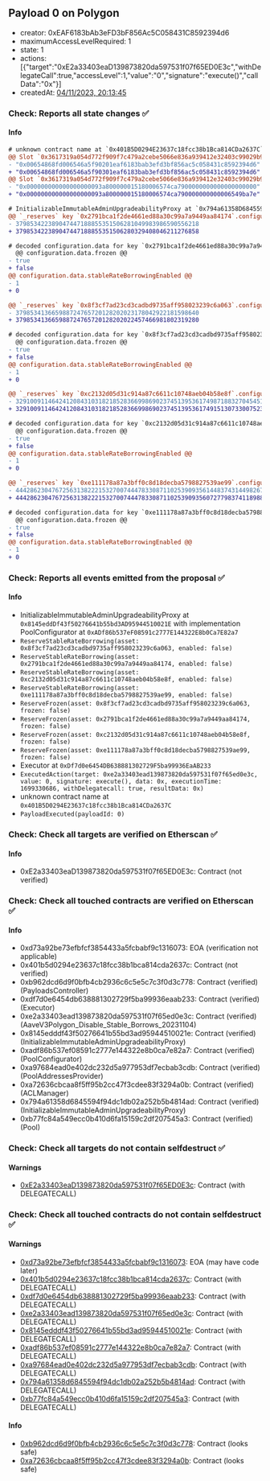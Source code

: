 ## Payload 0 on Polygon

- creator: 0xEAF6183bAb3eFD3bF856Ac5C058431C8592394d6
- maximumAccessLevelRequired: 1
- state: 1
- actions: [{"target":"0xE2a33403eaD139873820da597531f07f65ED0E3c","withDelegateCall":true,"accessLevel":1,"value":"0","signature":"execute()","callData":"0x"}]
- createdAt: [04/11/2023, 20:13:45](https://polygonscan.com/tx/0x44f7a2557bbb37ab88855525a87ef88793c1ab892a892552c7fb5a653fab3640)

### Check: Reports all state changes :white_check_mark:

#### Info


```diff
# unknown contract name at `0x401B5D0294E23637c18fcc38b1Bca814CDa2637C`
@@ Slot `0x3617319a054d772f909f7c479a2cebe5066e836a939412e32403c99029b92eff` @@
- "0x00654868fd006546a5f90201eaf6183bab3efd3bf856ac5c058431c8592394d6"
+ "0x00654868fd006546a5f90301eaf6183bab3efd3bf856ac5c058431c8592394d6"
@@ Slot `0x3617319a054d772f909f7c479a2cebe5066e836a939412e32403c99029b92f00` @@
- "0x000000000000000000093a800000015180006574ca7900000000000000000000"
+ "0x000000000000000000093a800000015180006574ca790000000000006549ba7e"
```

```diff
# InitializableImmutableAdminUpgradeabilityProxy at `0x794a61358D6845594F94dc1DB02A252b5b4814aD` with implementation Pool at `0xb77fc84a549ecc0b410d6fa15159C2df207545a3`
@@ `_reserves` key `0x2791bca1f2de4661ed88a30c99a7a9449aa84174`.configuration.data @@
- 379853422389047447188855351506281049983986590556218
+ 379853422389047447188855351506280329408046211276858

# decoded configuration.data for key `0x2791bca1f2de4661ed88a30c99a7a9449aa84174` (symbol: USDC)
  @@ configuration.data.frozen @@
- true
+ false
@@ configuration.data.stableRateBorrowingEnabled @@
- 1
+ 0

@@ `_reserves` key `0x8f3cf7ad23cd3cadbd9735aff958023239c6a063`.configuration.data @@
- 379853413665988724765720128202023178042922181598640
+ 379853413665988724765720128202022457466981802319280

# decoded configuration.data for key `0x8f3cf7ad23cd3cadbd9735aff958023239c6a063` (symbol: DAI)
  @@ configuration.data.frozen @@
- true
+ false
@@ configuration.data.stableRateBorrowingEnabled @@
- 1
+ 0

@@ `_reserves` key `0xc2132d05d31c914a87c6611c10748aeb04b58e8f`.configuration.data @@
- 3291009114642412084310318218528366998690237451395361749871883270454517068
+ 3291009114642412084310318218528366998690237451395361749151307330075237708

# decoded configuration.data for key `0xc2132d05d31c914a87c6611c10748aeb04b58e8f` (symbol: USDT)
  @@ configuration.data.frozen @@
- true
+ false
@@ configuration.data.stableRateBorrowingEnabled @@
- 1
+ 0

@@ `_reserves` key `0xe111178a87a3bff0c8d18decba5798827539ae99`.configuration.data @@
- 444286230476725631382221532700744478330871102539093561448374314498267492
+ 444286230476725631382221532700744478330871102539093560727798374118988132

# decoded configuration.data for key `0xe111178a87a3bff0c8d18decba5798827539ae99` (symbol: EURS)
  @@ configuration.data.frozen @@
- true
+ false
@@ configuration.data.stableRateBorrowingEnabled @@
- 1
+ 0

```


### Check: Reports all events emitted from the proposal :white_check_mark:

#### Info

- InitializableImmutableAdminUpgradeabilityProxy at `0x8145eddDf43f50276641b55bd3AD95944510021E` with implementation PoolConfigurator at `0xADf86b537eF08591c2777E144322E8b0Ca7E82a7`
- `ReserveStableRateBorrowing(asset: 0x8f3cf7ad23cd3cadbd9735aff958023239c6a063, enabled: false)`
- `ReserveStableRateBorrowing(asset: 0x2791bca1f2de4661ed88a30c99a7a9449aa84174, enabled: false)`
- `ReserveStableRateBorrowing(asset: 0xc2132d05d31c914a87c6611c10748aeb04b58e8f, enabled: false)`
- `ReserveStableRateBorrowing(asset: 0xe111178a87a3bff0c8d18decba5798827539ae99, enabled: false)`
- `ReserveFrozen(asset: 0x8f3cf7ad23cd3cadbd9735aff958023239c6a063, frozen: false)`
- `ReserveFrozen(asset: 0x2791bca1f2de4661ed88a30c99a7a9449aa84174, frozen: false)`
- `ReserveFrozen(asset: 0xc2132d05d31c914a87c6611c10748aeb04b58e8f, frozen: false)`
- `ReserveFrozen(asset: 0xe111178a87a3bff0c8d18decba5798827539ae99, frozen: false)`
- Executor at `0xDf7d0e6454DB638881302729F5ba99936EaAB233`
- `ExecutedAction(target: 0xe2a33403ead139873820da597531f07f65ed0e3c, value: 0, signature: execute(), data: 0x, executionTime: 1699330686, withDelegatecall: true, resultData: 0x)`
- unknown contract name at `0x401B5D0294E23637c18fcc38b1Bca814CDa2637C`
- `PayloadExecuted(payloadId: 0)`

### Check: Check all targets are verified on Etherscan :white_check_mark:

#### Info

- 0xE2a33403eaD139873820da597531f07f65ED0E3c: Contract (not verified)

### Check: Check all touched contracts are verified on Etherscan :white_check_mark:

#### Info

- 0xd73a92be73efbfcf3854433a5fcbabf9c1316073: EOA (verification not applicable)
- 0x401b5d0294e23637c18fcc38b1bca814cda2637c: Contract (not verified)
- 0xb962dcd6d9f0bfb4cb2936c6c5e5c7c3f0d3c778: Contract (verified) (PayloadsController)
- 0xdf7d0e6454db638881302729f5ba99936eaab233: Contract (verified) (Executor)
- 0xe2a33403ead139873820da597531f07f65ed0e3c: Contract (verified) (AaveV3Polygon_Disable_Stable_Borrows_20231104)
- 0x8145edddf43f50276641b55bd3ad95944510021e: Contract (verified) (InitializableImmutableAdminUpgradeabilityProxy)
- 0xadf86b537ef08591c2777e144322e8b0ca7e82a7: Contract (verified) (PoolConfigurator)
- 0xa97684ead0e402dc232d5a977953df7ecbab3cdb: Contract (verified) (PoolAddressesProvider)
- 0xa72636cbcaa8f5ff95b2cc47f3cdee83f3294a0b: Contract (verified) (ACLManager)
- 0x794a61358d6845594f94dc1db02a252b5b4814ad: Contract (verified) (InitializableImmutableAdminUpgradeabilityProxy)
- 0xb77fc84a549ecc0b410d6fa15159c2df207545a3: Contract (verified) (Pool)

### Check: Check all targets do not contain selfdestruct :white_check_mark:

#### Warnings

- [0xE2a33403eaD139873820da597531f07f65ED0E3c](https://polygonscan.com/address/0xE2a33403eaD139873820da597531f07f65ED0E3c): Contract (with DELEGATECALL)

### Check: Check all touched contracts do not contain selfdestruct :white_check_mark:

#### Warnings

- [0xd73a92be73efbfcf3854433a5fcbabf9c1316073](https://polygonscan.com/address/0xd73a92be73efbfcf3854433a5fcbabf9c1316073): EOA (may have code later)
- [0x401b5d0294e23637c18fcc38b1bca814cda2637c](https://polygonscan.com/address/0x401b5d0294e23637c18fcc38b1bca814cda2637c): Contract (with DELEGATECALL)
- [0xdf7d0e6454db638881302729f5ba99936eaab233](https://polygonscan.com/address/0xdf7d0e6454db638881302729f5ba99936eaab233): Contract (with DELEGATECALL)
- [0xe2a33403ead139873820da597531f07f65ed0e3c](https://polygonscan.com/address/0xe2a33403ead139873820da597531f07f65ed0e3c): Contract (with DELEGATECALL)
- [0x8145edddf43f50276641b55bd3ad95944510021e](https://polygonscan.com/address/0x8145edddf43f50276641b55bd3ad95944510021e): Contract (with DELEGATECALL)
- [0xadf86b537ef08591c2777e144322e8b0ca7e82a7](https://polygonscan.com/address/0xadf86b537ef08591c2777e144322e8b0ca7e82a7): Contract (with DELEGATECALL)
- [0xa97684ead0e402dc232d5a977953df7ecbab3cdb](https://polygonscan.com/address/0xa97684ead0e402dc232d5a977953df7ecbab3cdb): Contract (with DELEGATECALL)
- [0x794a61358d6845594f94dc1db02a252b5b4814ad](https://polygonscan.com/address/0x794a61358d6845594f94dc1db02a252b5b4814ad): Contract (with DELEGATECALL)
- [0xb77fc84a549ecc0b410d6fa15159c2df207545a3](https://polygonscan.com/address/0xb77fc84a549ecc0b410d6fa15159c2df207545a3): Contract (with DELEGATECALL)

#### Info

- [0xb962dcd6d9f0bfb4cb2936c6c5e5c7c3f0d3c778](https://polygonscan.com/address/0xb962dcd6d9f0bfb4cb2936c6c5e5c7c3f0d3c778): Contract (looks safe)
- [0xa72636cbcaa8f5ff95b2cc47f3cdee83f3294a0b](https://polygonscan.com/address/0xa72636cbcaa8f5ff95b2cc47f3cdee83f3294a0b): Contract (looks safe)

